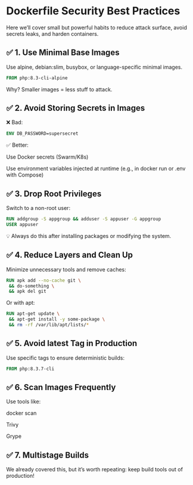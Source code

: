 # Dockerfile Security Best Practices
Here we’ll cover small but powerful habits to reduce attack surface, avoid secrets leaks, and harden containers.

## ✅ 1. Use Minimal Base Images
Use alpine, debian:slim, busybox, or language-specific minimal images.

```Dockerfile
FROM php:8.3-cli-alpine
```
Why? Smaller images = less stuff to attack.

## ✅ 2. Avoid Storing Secrets in Images
❌ Bad:

```Dockerfile
ENV DB_PASSWORD=supersecret
```
✅ Better:

Use Docker secrets (Swarm/K8s)

Use environment variables injected at runtime (e.g., in docker run or .env with Compose)

## ✅ 3. Drop Root Privileges
Switch to a non-root user:

```Dockerfile
RUN addgroup -S appgroup && adduser -S appuser -G appgroup
USER appuser
```
💡 Always do this after installing packages or modifying the system.

## ✅ 4. Reduce Layers and Clean Up
Minimize unnecessary tools and remove caches:

```Dockerfile
RUN apk add --no-cache git \
 && do-something \
 && apk del git
```
Or with apt:

```Dockerfile
RUN apt-get update \
 && apt-get install -y some-package \
 && rm -rf /var/lib/apt/lists/*
```
## ✅ 5. Avoid latest Tag in Production
Use specific tags to ensure deterministic builds:

```Dockerfile
FROM php:8.3.7-cli
```

## ✅ 6. Scan Images Frequently
Use tools like:

docker scan

Trivy

Grype

## ✅ 7. Multistage Builds
We already covered this, but it’s worth repeating: keep build tools out of production!